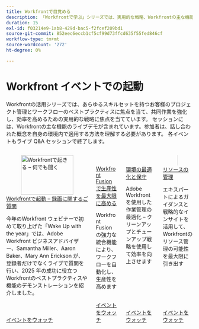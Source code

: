 ```yaml
---
title: Workfrontで目覚める
description: 「Workfrontで学ぶ」シリーズでは、実用的な戦略、Workfrontの主な機能のライブデモ、および終わりの Q&A セッションを通じて、あらゆるスキルレベルでのプロジェクト管理とワークフローのベストプラクティスを紹介します。
duration: 15
exl-id: f03214e9-1ab8-429d-bac5-f2fcef209bd1
source-git-commit: 852eec6eccb1cf5cf99d73ffcd635f55fed846cf
workflow-type: tm+mt
source-wordcount: '272'
ht-degree: 0%

---
```


# Workfront イベントでの起動

Workfrontの活用シリーズでは、あらゆるスキルセットを持つお客様のプロジェクト管理とワークフローのベストプラクティスに焦点を当て、共同作業を強化し、効率を高めるための実用的な戦略に焦点を当てています。 セッションには、Workfrontの主な機能のライブデモが含まれています。参加者は、話し合われた概念を自身の環境内で適用する方法を理解する必要があります。 各イベントもライブ Q&amp;A セッションで終了します。


<!-- CARDS

{cta  = Watch event}

* 2025/ask-me-anything.md
* 2025/maximize-productivity.md
* 2025/optimize-maintain-environment.md
* 2025/resource-management.md

-->
<!-- START CARDS HTML - DO NOT MODIFY BY HAND -->
<div class="columns">
    <div class="column is-half-tablet is-half-desktop is-one-third-widescreen" aria-label="Wake Up With Workfront - Ask Me Anything Recording">
        <div class="card" style="height: 100%; display: flex; flex-direction: column; height: 100%;">
            <div class="card-image">
                <figure class="image x-is-16by9">
                    <a href="2025/ask-me-anything.md" title="Workfrontで起きる – 何でも聞く" target="_blank" rel="referrer">
                        <img class="is-bordered-r-small" src="https://video.tv.adobe.com/v/3443085/?format=jpeg&nocache=1737763211689" alt="Workfrontで起きる – 何でも聞く"
                             style="width: 100%; aspect-ratio: 16 / 9; object-fit: cover; overflow: hidden; display: block; margin: auto;">
                    </a>
                </figure>
            </div>
            <div class="card-content is-padded-small" style="display: flex; flex-direction: column; flex-grow: 1; justify-content: space-between;">
                <div class="top-card-content">
                    <p class="headline is-size-6 has-text-weight-bold">
                        <a href="2025/ask-me-anything.md" target="_blank" rel="referrer" title="Workfrontで起きる – 何でも聞く">Workfrontで起動 – 録画に関するご質問 </a>
                    </p>
                    <p class="is-size-6">今年のWorkfront ウェビナーで初めて取り上げた「Wake Up with the year」では、Adobe Workfront ビジネスアドバイザー、Samantha Miller、Aaron Baker、Mary Ann Erickson が、登録者だけでなくライブで質問を行い、2025 年の成功に役立つWorkfrontのベストプラクティスや機能のデモンストレーションを紹介しました。</p>
                </div>
                <a href="2025/ask-me-anything.md" target="_blank" rel="referrer" class="spectrum-Button spectrum-Button--outline spectrum-Button--primary spectrum-Button--sizeM" style="align-self: flex-start; margin-top: 1rem;">
                    <span class="spectrum-Button-label has-no-wrap has-text-weight-bold"> イベントをウォッチ </span>
                </a>
            </div>
        </div>
    </div>
    <div class="column is-half-tablet is-half-desktop is-one-third-widescreen" aria-label="Maximize Productivity with Workfront Fusion">
        <div class="card" style="height: 100%; display: flex; flex-direction: column; height: 100%;">
            <div class="card-image">
                <figure class="image x-is-16by9">
                    <a href="2025/maximize-productivity.md" title="Workfront Fusion で生産性を最大化" target="_blank" rel="referrer">
                        <img class="is-bordered-r-small" src="https://video.tv.adobe.com/v/3443029/?format=jpeg&nocache=1737763211677" alt="Workfront Fusion で生産性を最大化"
                             style="width: 100%; aspect-ratio: 16 / 9; object-fit: cover; overflow: hidden; display: block; margin: auto;">
                    </a>
                </figure>
            </div>
            <div class="card-content is-padded-small" style="display: flex; flex-direction: column; flex-grow: 1; justify-content: space-between;">
                <div class="top-card-content">
                    <p class="headline is-size-6 has-text-weight-bold">
                        <a href="2025/maximize-productivity.md" target="_blank" rel="referrer" title="Workfront Fusion で生産性を最大化">Workfront Fusion で生産性を最大限に高める </a>
                    </p>
                    <p class="is-size-6">Workfront Fusion の強力な統合機能により、ワークフローを自動化し、生産性を高めます</p>
                </div>
                <a href="2025/maximize-productivity.md" target="_blank" rel="referrer" class="spectrum-Button spectrum-Button--outline spectrum-Button--primary spectrum-Button--sizeM" style="align-self: flex-start; margin-top: 1rem;">
                    <span class="spectrum-Button-label has-no-wrap has-text-weight-bold"> イベントをウォッチ </span>
                </a>
            </div>
        </div>
    </div>
    <div class="column is-half-tablet is-half-desktop is-one-third-widescreen" aria-label="Optimize and Maintain Your Environment">
        <div class="card" style="height: 100%; display: flex; flex-direction: column; height: 100%;">
            <div class="card-image">
                <figure class="image x-is-16by9">
                    <a href="2025/optimize-maintain-environment.md" title="環境の最適化と保守" target="_blank" rel="referrer">
                        <img class="is-bordered-r-small" src="https://video.tv.adobe.com/v/3443024/?format=jpeg&nocache=1737763211656" alt="環境の最適化と保守"
                             style="width: 100%; aspect-ratio: 16 / 9; object-fit: cover; overflow: hidden; display: block; margin: auto;">
                    </a>
                </figure>
            </div>
            <div class="card-content is-padded-small" style="display: flex; flex-direction: column; flex-grow: 1; justify-content: space-between;">
                <div class="top-card-content">
                    <p class="headline is-size-6 has-text-weight-bold">
                        <a href="2025/optimize-maintain-environment.md" target="_blank" rel="referrer" title="環境の最適化と保守"> 環境の最適化と保守 </a>
                    </p>
                    <p class="is-size-6">Adobe Workfrontを使用した作業管理の最適化 – クリーンアップとチューンアップ戦略を使用して効率を向上させます</p>
                </div>
                <a href="2025/optimize-maintain-environment.md" target="_blank" rel="referrer" class="spectrum-Button spectrum-Button--outline spectrum-Button--primary spectrum-Button--sizeM" style="align-self: flex-start; margin-top: 1rem;">
                    <span class="spectrum-Button-label has-no-wrap has-text-weight-bold"> イベントをウォッチ </span>
                </a>
            </div>
        </div>
    </div>
    <div class="column is-half-tablet is-half-desktop is-one-third-widescreen" aria-label="Resource Management">
        <div class="card" style="height: 100%; display: flex; flex-direction: column; height: 100%;">
            <div class="card-image">
                <figure class="image x-is-16by9">
                    <a href="2025/resource-management.md" title="リソース管理" target="_blank" rel="referrer">
                        <img class="is-bordered-r-small" src="https://video.tv.adobe.com/v/3443022/?format=jpeg&nocache=1737763211668" alt="リソース管理"
                             style="width: 100%; aspect-ratio: 16 / 9; object-fit: cover; overflow: hidden; display: block; margin: auto;">
                    </a>
                </figure>
            </div>
            <div class="card-content is-padded-small" style="display: flex; flex-direction: column; flex-grow: 1; justify-content: space-between;">
                <div class="top-card-content">
                    <p class="headline is-size-6 has-text-weight-bold">
                        <a href="2025/resource-management.md" target="_blank" rel="referrer" title="リソース管理"> リソースの管理 </a>
                    </p>
                    <p class="is-size-6">エキスパートによるガイダンスと戦略的なインサイトを活用して、Workfrontのリソース管理の可能性を最大限に引き出す</p>
                </div>
                <a href="2025/resource-management.md" target="_blank" rel="referrer" class="spectrum-Button spectrum-Button--outline spectrum-Button--primary spectrum-Button--sizeM" style="align-self: flex-start; margin-top: 1rem;">
                    <span class="spectrum-Button-label has-no-wrap has-text-weight-bold"> イベントをウォッチ </span>
                </a>
            </div>
        </div>
    </div>
</div>
<!-- END CARDS HTML - DO NOT MODIFY BY HAND -->
